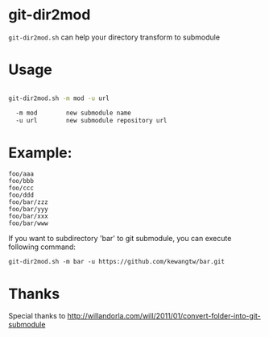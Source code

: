 git-dir2mod
===========

`git-dir2mod.sh` can help your directory transform to submodule

# Usage

```bash

git-dir2mod.sh -m mod -u url

  -m mod		new submodule name
  -u url		new submodule repository url
```

# Example:

	foo/aaa
	foo/bbb
	foo/ccc
	foo/ddd
	foo/bar/zzz
	foo/bar/yyy
	foo/bar/xxx
	foo/bar/www

If you want to subdirectory 'bar' to git submodule, you can execute following command:

`git-dir2mod.sh -m bar -u https://github.com/kewangtw/bar.git`

# Thanks

Special thanks to http://willandorla.com/will/2011/01/convert-folder-into-git-submodule
